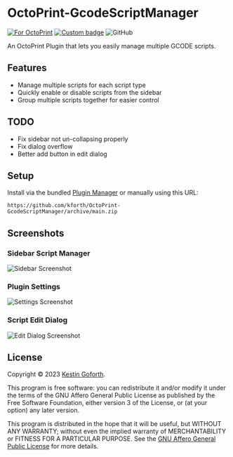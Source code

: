 # OctoPrint-GcodeScriptManager

[![For OctoPrint](https://img.shields.io/badge/OctoPrint-white?style=flat&logo=OctoPrint)](https://plugins.octoprint.org/plugins/GcodeScriptManager/)
[![Custom badge](https://img.shields.io/endpoint?url=https%3A%2F%2Fraw.githubusercontent.com%2FkForth%2FOctoPluginStats%2Fmain%2Fdata%2Fshields%2FGcodeScriptManager%2Ftotal.json)](https://plugins.octoprint.org/plugins/GcodeScriptManager/)
![GitHub](https://img.shields.io/github/license/kforth/OctoPrint-GcodeScriptManager?labelColor=white&color=brightgreen)

An OctoPrint Plugin that lets you easily manage multiple GCODE scripts.

## Features

- Manage multiple scripts for each script type
- Quickly enable or disable scripts from the sidebar
- Group multiple scripts together for easier control

## TODO

- Fix sidebar not un-collapsing properly
- Fix dialog overflow
- Better add button in edit dialog

## Setup

Install via the bundled [Plugin Manager](https://docs.octoprint.org/en/master/bundledplugins/pluginmanager.html)
or manually using this URL:

    https://github.com/kforth/OctoPrint-GcodeScriptManager/archive/main.zip

## Screenshots

### Sidebar Script Manager
![Sidebar Screenshot](https://github.com/kForth/plugins.octoprint.org/raw/register/gcodescriptmanager/assets/img/plugins/gcodescriptmanager/sidebar.png)

### Plugin Settings
![Settings Screenshot](https://github.com/kForth/plugins.octoprint.org/raw/register/gcodescriptmanager/assets/img/plugins/gcodescriptmanager/settings.png)

### Script Edit Dialog
![Edit Dialog Screenshot](https://github.com/kForth/plugins.octoprint.org/raw/register/gcodescriptmanager/assets/img/plugins/gcodescriptmanager/editdialog.png)

## License

Copyright © 2023 [Kestin Goforth](https://github.com/kforth/).

This program is free software: you can redistribute it and/or modify it under the terms of the GNU Affero General Public License as published by the Free Software Foundation, either version 3 of the License, or (at your option) any later version.

This program is distributed in the hope that it will be useful, but WITHOUT ANY WARRANTY; without even the implied warranty of MERCHANTABILITY or FITNESS FOR A PARTICULAR PURPOSE.  See the [GNU Affero General Public License](https://www.gnu.org/licenses/agpl-3.0.en.html) for more details.
